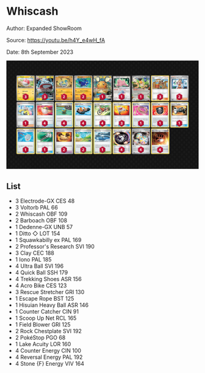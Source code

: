 # Whiscash

Author: Expanded ShowRoom

Source: <https://youtu.be/h4Y_e4wH_fA>

Date: 8th September 2023

![decklist](../../images/OBF/Whiscash/1-%20Whiscash.png)

## List

* 3 Electrode-GX CES 48
* 3 Voltorb PAL 66
* 2 Whiscash OBF 109
* 2 Barboach OBF 108
* 1 Dedenne-GX UNB 57
* 1 Ditto ◇ LOT 154
* 1 Squawkabilly ex PAL 169
* 2 Professor's Research SVI 190
* 3 Clay CEC 188
* 1 Iono PAL 185
* 4 Ultra Ball SVI 196
* 4 Quick Ball SSH 179
* 4 Trekking Shoes ASR 156
* 4 Acro Bike CES 123
* 3 Rescue Stretcher GRI 130
* 1 Escape Rope BST 125
* 1 Hisuian Heavy Ball ASR 146
* 1 Counter Catcher CIN 91
* 1 Scoop Up Net RCL 165
* 1 Field Blower GRI 125
* 2 Rock Chestplate SVI 192
* 2 PokéStop PGO 68
* 1 Lake Acuity LOR 160
* 4 Counter Energy CIN 100
* 4 Reversal Energy PAL 192
* 4 Stone {F} Energy VIV 164
